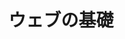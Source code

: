 ---
title: ウェブの基礎
description: このコースでは、ウェブの仕組みを学び、HTML、CSS、JSを使用してオンラインコンテンツを作成する基礎を身につけます。
preview: courses.jpg
lastmod: 2023-09-06T04:28:53.384Z
totalHours: 0
order: 6
isComingSoon: true
---
